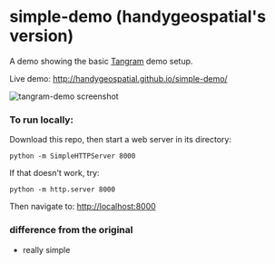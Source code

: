 # simple-demo (handygeospatial's version)

A demo showing the basic [Tangram](http://github.com/tangrams/tangram) demo setup.

Live demo: http://handygeospatial.github.io/simple-demo/

![tangram-demo screenshot](https://cloud.githubusercontent.com/assets/459970/6629470/c007b1de-c8e4-11e4-854e-fd69f5135b3a.png)

### To run locally:

Download this repo, then start a web server in its directory:

    python -m SimpleHTTPServer 8000
    
If that doesn't work, try:

    python -m http.server 8000
    
Then navigate to: [http://localhost:8000](http://localhost:8000)

### difference from the original

- really simple
